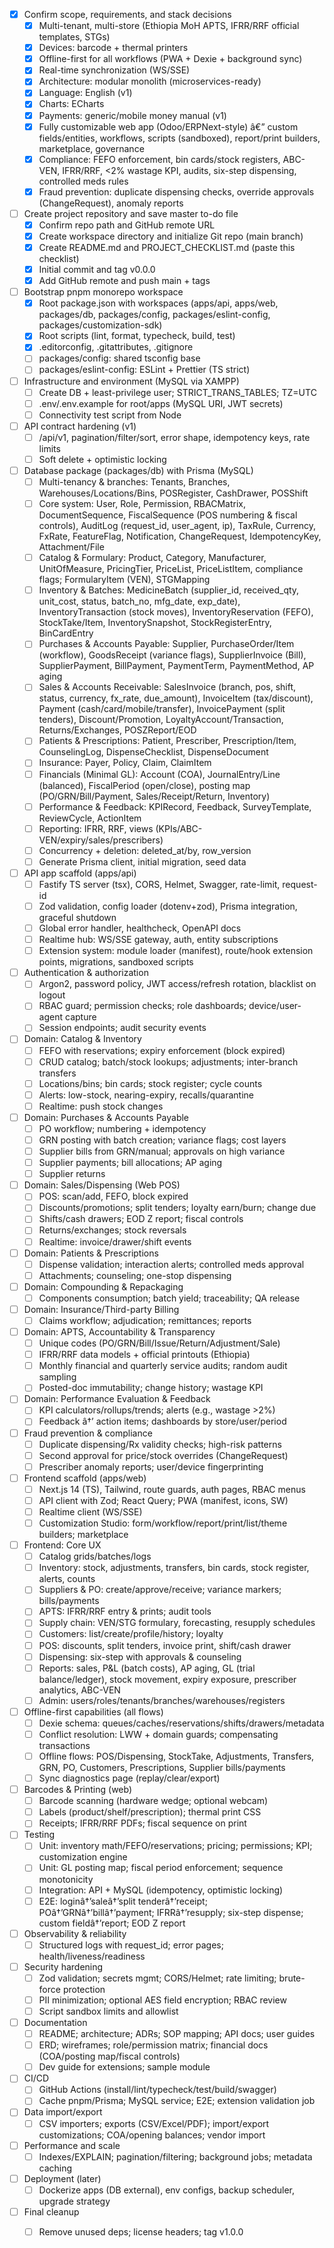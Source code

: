 - [x] Confirm scope, requirements, and stack decisions
  - [x] Multi-tenant, multi-store (Ethiopia MoH APTS, IFRR/RRF official templates, STGs)
  - [x] Devices: barcode + thermal printers
  - [x] Offline-first for all workflows (PWA + Dexie + background sync)
  - [x] Real-time synchronization (WS/SSE)
  - [x] Architecture: modular monolith (microservices-ready)
  - [x] Language: English (v1)
  - [x] Charts: ECharts
  - [x] Payments: generic/mobile money manual (v1)
  - [x] Fully customizable web app (Odoo/ERPNext-style) â€” custom fields/entities, workflows, scripts (sandboxed), report/print builders, marketplace, governance
  - [x] Compliance: FEFO enforcement, bin cards/stock registers, ABC-VEN, IFRR/RRF, <2% wastage KPI, audits, six-step dispensing, controlled meds rules
  - [x] Fraud prevention: duplicate dispensing checks, override approvals (ChangeRequest), anomaly reports
- [ ] Create project repository and save master to-do file
  - [x] Confirm repo path and GitHub remote URL
  - [x] Create workspace directory and initialize Git repo (main branch)
  - [x] Create README.md and PROJECT_CHECKLIST.md (paste this checklist)
  - [x] Initial commit and tag v0.0.0
  - [x] Add GitHub remote and push main + tags
- [ ] Bootstrap pnpm monorepo workspace
  - [x] Root package.json with workspaces (apps/api, apps/web, packages/db, packages/config, packages/eslint-config, packages/customization-sdk)
  - [x] Root scripts (lint, format, typecheck, build, test)
  - [x] .editorconfig, .gitattributes, .gitignore
  - [ ] packages/config: shared tsconfig base
  - [ ] packages/eslint-config: ESLint + Prettier (TS strict)
- [ ] Infrastructure and environment (MySQL via XAMPP)
  - [ ] Create DB + least-privilege user; STRICT_TRANS_TABLES; TZ=UTC
  - [ ] .env/.env.example for root/apps (MySQL URI, JWT secrets)
  - [ ] Connectivity test script from Node
- [ ] API contract hardening (v1)
  - [ ] /api/v1, pagination/filter/sort, error shape, idempotency keys, rate limits
  - [ ] Soft delete + optimistic locking
- [ ] Database package (packages/db) with Prisma (MySQL)
  - [ ] Multi-tenancy & branches: Tenants, Branches, Warehouses/Locations/Bins, POSRegister, CashDrawer, POSShift
  - [ ] Core system: User, Role, Permission, RBACMatrix, DocumentSequence, FiscalSequence (POS numbering & fiscal controls), AuditLog (request_id, user_agent, ip), TaxRule, Currency, FxRate, FeatureFlag, Notification, ChangeRequest, IdempotencyKey, Attachment/File
  - [ ] Catalog & Formulary: Product, Category, Manufacturer, UnitOfMeasure, PricingTier, PriceList, PriceListItem, compliance flags; FormularyItem (VEN), STGMapping
  - [ ] Inventory & Batches: MedicineBatch (supplier_id, received_qty, unit_cost, status, batch_no, mfg_date, exp_date), InventoryTransaction (stock moves), InventoryReservation (FEFO), StockTake/Item, InventorySnapshot, StockRegisterEntry, BinCardEntry
  - [ ] Purchases & Accounts Payable: Supplier, PurchaseOrder/Item (workflow), GoodsReceipt (variance flags), SupplierInvoice (Bill), SupplierPayment, BillPayment, PaymentTerm, PaymentMethod, AP aging
  - [ ] Sales & Accounts Receivable: SalesInvoice (branch, pos, shift, status, currency, fx_rate, due_amount), InvoiceItem (tax/discount), Payment (cash/card/mobile/transfer), InvoicePayment (split tenders), Discount/Promotion, LoyaltyAccount/Transaction, Returns/Exchanges, POSZReport/EOD
  - [ ] Patients & Prescriptions: Patient, Prescriber, Prescription/Item, CounselingLog, DispenseChecklist, DispenseDocument
  - [ ] Insurance: Payer, Policy, Claim, ClaimItem
  - [ ] Financials (Minimal GL): Account (COA), JournalEntry/Line (balanced), FiscalPeriod (open/close), posting map (PO/GRN/Bill/Payment, Sales/Receipt/Return, Inventory)
  - [ ] Performance & Feedback: KPIRecord, Feedback, SurveyTemplate, ReviewCycle, ActionItem
  - [ ] Reporting: IFRR, RRF, views (KPIs/ABC-VEN/expiry/sales/prescribers)
  - [ ] Concurrency + deletion: deleted_at/by, row_version
  - [ ] Generate Prisma client, initial migration, seed data
- [ ] API app scaffold (apps/api)
  - [ ] Fastify TS server (tsx), CORS, Helmet, Swagger, rate-limit, request-id
  - [ ] Zod validation, config loader (dotenv+zod), Prisma integration, graceful shutdown
  - [ ] Global error handler, healthcheck, OpenAPI docs
  - [ ] Realtime hub: WS/SSE gateway, auth, entity subscriptions
  - [ ] Extension system: module loader (manifest), route/hook extension points, migrations, sandboxed scripts
- [ ] Authentication & authorization
  - [ ] Argon2, password policy, JWT access/refresh rotation, blacklist on logout
  - [ ] RBAC guard; permission checks; role dashboards; device/user-agent capture
  - [ ] Session endpoints; audit security events
- [ ] Domain: Catalog & Inventory
  - [ ] FEFO with reservations; expiry enforcement (block expired)
  - [ ] CRUD catalog; batch/stock lookups; adjustments; inter-branch transfers
  - [ ] Locations/bins; bin cards; stock register; cycle counts
  - [ ] Alerts: low-stock, nearing-expiry, recalls/quarantine
  - [ ] Realtime: push stock changes
- [ ] Domain: Purchases & Accounts Payable
  - [ ] PO workflow; numbering + idempotency
  - [ ] GRN posting with batch creation; variance flags; cost layers
  - [ ] Supplier bills from GRN/manual; approvals on high variance
  - [ ] Supplier payments; bill allocations; AP aging
  - [ ] Supplier returns
- [ ] Domain: Sales/Dispensing (Web POS)
  - [ ] POS: scan/add, FEFO, block expired
  - [ ] Discounts/promotions; split tenders; loyalty earn/burn; change due
  - [ ] Shifts/cash drawers; EOD Z report; fiscal controls
  - [ ] Returns/exchanges; stock reversals
  - [ ] Realtime: invoice/drawer/shift events
- [ ] Domain: Patients & Prescriptions
  - [ ] Dispense validation; interaction alerts; controlled meds approval
  - [ ] Attachments; counseling; one-stop dispensing
- [ ] Domain: Compounding & Repackaging
  - [ ] Components consumption; batch yield; traceability; QA release
- [ ] Domain: Insurance/Third-party Billing
  - [ ] Claims workflow; adjudication; remittances; reports
- [ ] Domain: APTS, Accountability & Transparency
  - [ ] Unique codes (PO/GRN/Bill/Issue/Return/Adjustment/Sale)
  - [ ] IFRR/RRF data models + official printouts (Ethiopia)
  - [ ] Monthly financial and quarterly service audits; random audit sampling
  - [ ] Posted-doc immutability; change history; wastage KPI
- [ ] Domain: Performance Evaluation & Feedback
  - [ ] KPI calculators/rollups/trends; alerts (e.g., wastage >2%)
  - [ ] Feedback â†’ action items; dashboards by store/user/period
- [ ] Fraud prevention & compliance
  - [ ] Duplicate dispensing/Rx validity checks; high-risk patterns
  - [ ] Second approval for price/stock overrides (ChangeRequest)
  - [ ] Prescriber anomaly reports; user/device fingerprinting
- [ ] Frontend scaffold (apps/web)
  - [ ] Next.js 14 (TS), Tailwind, route guards, auth pages, RBAC menus
  - [ ] API client with Zod; React Query; PWA (manifest, icons, SW)
  - [ ] Realtime client (WS/SSE)
  - [ ] Customization Studio: form/workflow/report/print/list/theme builders; marketplace
- [ ] Frontend: Core UX
  - [ ] Catalog grids/batches/logs
  - [ ] Inventory: stock, adjustments, transfers, bin cards, stock register, alerts, counts
  - [ ] Suppliers & PO: create/approve/receive; variance markers; bills/payments
  - [ ] APTS: IFRR/RRF entry & prints; audit tools
  - [ ] Supply chain: VEN/STG formulary, forecasting, resupply schedules
  - [ ] Customers: list/create/profile/history; loyalty
  - [ ] POS: discounts, split tenders, invoice print, shift/cash drawer
  - [ ] Dispensing: six-step with approvals & counseling
  - [ ] Reports: sales, P&L (batch costs), AP aging, GL (trial balance/ledger), stock movement, expiry exposure, prescriber analytics, ABC-VEN
  - [ ] Admin: users/roles/tenants/branches/warehouses/registers
- [ ] Offline-first capabilities (all flows)
  - [ ] Dexie schema: queues/caches/reservations/shifts/drawers/metadata
  - [ ] Conflict resolution: LWW + domain guards; compensating transactions
  - [ ] Offline flows: POS/Dispensing, StockTake, Adjustments, Transfers, GRN, PO, Customers, Prescriptions, Supplier bills/payments
  - [ ] Sync diagnostics page (replay/clear/export)
- [ ] Barcodes & Printing (web)
  - [ ] Barcode scanning (hardware wedge; optional webcam)
  - [ ] Labels (product/shelf/prescription); thermal print CSS
  - [ ] Receipts; IFRR/RRF PDFs; fiscal sequence on print
- [ ] Testing
  - [ ] Unit: inventory math/FEFO/reservations; pricing; permissions; KPI; customization engine
  - [ ] Unit: GL posting map; fiscal period enforcement; sequence monotonicity
  - [ ] Integration: API + MySQL (idempotency, optimistic locking)
  - [ ] E2E: loginâ†’saleâ†’split tenderâ†’receipt; POâ†’GRNâ†’billâ†’payment; IFRRâ†’resupply; six-step dispense; custom fieldâ†’report; EOD Z report
- [ ] Observability & reliability
  - [ ] Structured logs with request_id; error pages; health/liveness/readiness
- [ ] Security hardening
  - [ ] Zod validation; secrets mgmt; CORS/Helmet; rate limiting; brute-force protection
  - [ ] PII minimization; optional AES field encryption; RBAC review
  - [ ] Script sandbox limits and allowlist
- [ ] Documentation
  - [ ] README; architecture; ADRs; SOP mapping; API docs; user guides
  - [ ] ERD; wireframes; role/permission matrix; financial docs (COA/posting map/fiscal controls)
  - [ ] Dev guide for extensions; sample module
- [ ] CI/CD
  - [ ] GitHub Actions (install/lint/typecheck/test/build/swagger)
  - [ ] Cache pnpm/Prisma; MySQL service; E2E; extension validation job
- [ ] Data import/export
  - [ ] CSV importers; exports (CSV/Excel/PDF); import/export customizations; COA/opening balances; vendor import
- [ ] Performance and scale
  - [ ] Indexes/EXPLAIN; pagination/filtering; background jobs; metadata caching
- [ ] Deployment (later)
  - [ ] Dockerize apps (DB external), env configs, backup scheduler, upgrade strategy
- [ ] Final cleanup
  - [ ] Remove unused deps; license headers; tag v1.0.0










